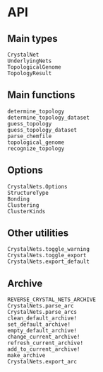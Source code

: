 # API

## Main types

```@docs
CrystalNet
UnderlyingNets
TopologicalGenome
TopologyResult
```

## Main functions

```@docs
determine_topology
determine_topology_dataset
guess_topology
guess_topology_dataset
parse_chemfile
topological_genome
recognize_topology
```

## Options

```@docs
CrystalNets.Options
StructureType
Bonding
Clustering
ClusterKinds
```

## Other utilities

```@docs
CrystalNets.toggle_warning
CrystalNets.toggle_export
CrystalNets.export_default
```

## Archive

```@docs
REVERSE_CRYSTAL_NETS_ARCHIVE
CrystalNets.parse_arc
CrystalNets.parse_arcs
clean_default_archive!
set_default_archive!
empty_default_archive!
change_current_archive!
refresh_current_archive!
add_to_current_archive!
make_archive
CrystalNets.export_arc
```
